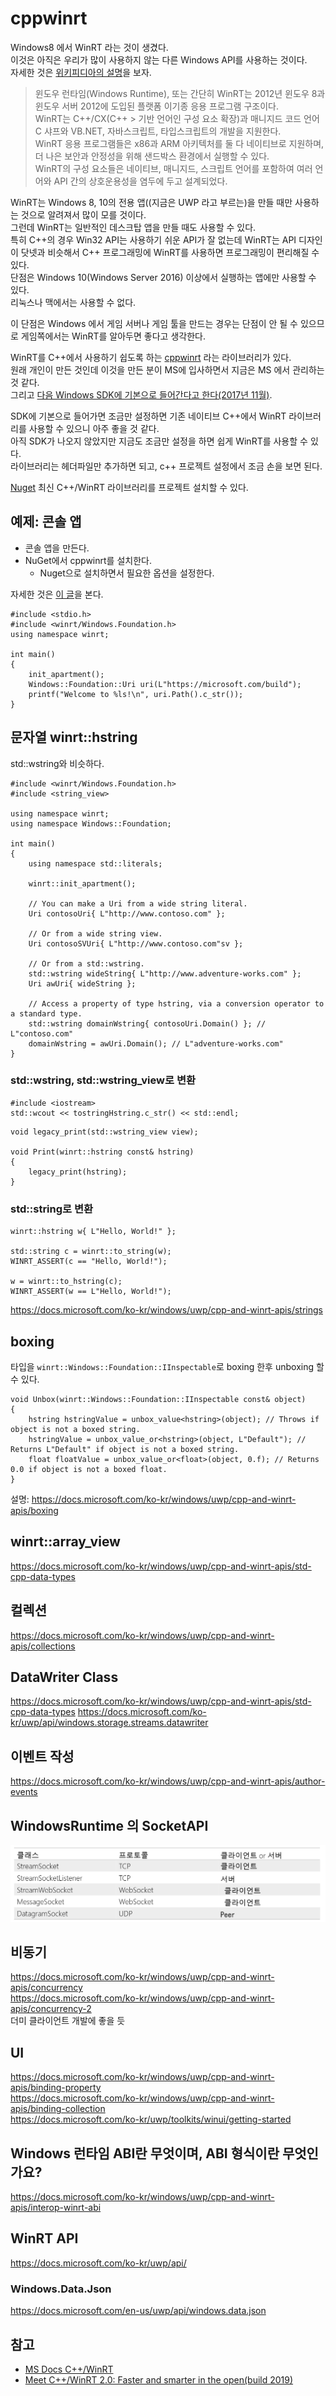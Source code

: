# cppwinrt
Windows8 에서 WinRT 라는 것이 생겼다.   
이것은 아직은 우리가 많이 사용하지 않는 다른 Windows API를 사용하는 것이다.  
자세한 것은 [위키피디아의 설명](https://ko.wikipedia.org/wiki/%EC%9C%88%EB%8F%84%EC%9A%B0_%EB%9F%B0%ED%83%80%EC%9E%84)을 보자.  
   
> 윈도우 런타임(Windows Runtime), 또는 간단히 WinRT는 2012년 윈도우 8과 윈도우 서버 2012에 도입된 플랫폼 이기종 응용 프로그램 구조이다.  
> WinRT는 C++/CX(C++ > 기반 언어인 구성 요소 확장)과 매니지드 코드 언어 C 샤프와 VB.NET, 자바스크립트, 타입스크립트의 개발을 지원한다.  
> WinRT 응용 프로그램들은 x86과 ARM 아키텍처를 둘 다 네이티브로 지원하며, 더 나은 보안과 안정성을 위해 샌드박스 환경에서 실행할 수 있다.  
> WinRT의 구성 요소들은 네이티브, 매니지드, 스크립트 언어를 포함하여 여러 언어와 API 간의 상호운용성을 염두에 두고 설계되었다.  
  
WinRT는 Windows 8, 10의 전용 앱((지금은 UWP 라고 부르는)을 만들 때만 사용하는 것으로 알려져서 많이 모를 것이다.  
그런데 WinRT는 일반적인 데스크탑 앱을 만들 때도 사용할 수 있다.  
특히 C++의 경우 Win32 API는 사용하기 쉬운 API가 잘 없는데 WinRT는 API 디자인이 닷넷과 비슷해서 C++ 프로그래밍에 WinRT를 사용하면 프로그래밍이 편리해질 수 있다.  
단점은 Windows 10(Windows Server 2016) 이상에서 실행하는 앱에만 사용할 수 있다.  
리눅스나 맥에서는 사용할 수 없다.  
  
이 단점은 Windows 에서 게임 서버나 게임 툴을 만드는 경우는 단점이 안 될 수 있으므로 게임쪽에서는 WinRT를 알아두면 좋다고 생각한다.  
  
WinRT를 C++에서 사용하기 쉽도록 하는 [cppwinrt](https://docs.microsoft.com/ko-kr/windows/uwp/cpp-and-winrt-apis/) 라는 라이브러리가 있다.  
원래 개인이 만든 것인데 이것을 만든 분이 MS에 입사하면서 지금은 MS 에서 관리하는 것 같다.  
그리고 [다음 Windows SDK에 기본으로 들어간다고 한다(2017년 11월)](https://blogs.msdn.microsoft.com/vcblog/2017/11/01/cppwinrt-is-now-included-the-windows-sdk/).  
    
SDK에 기본으로 들어가면 조금만 설정하면 기존 네이티브 C++에서 WinRT 라이브러리를 사용할 수 있으니 아주 좋을 것 같다.  
아직 SDK가 나오지 않았지만 지금도 조금만 설정을 하면 쉽게 WinRT를 사용할 수 있다.  
라이브러리는 헤더파일만 추가하면 되고, c++ 프로젝트 설정에서 조금 손을 보면 된다.  
      
[Nuget](https://www.nuget.org/packages/Microsoft.Windows.CppWinRT/ ) 최신 C++/WinRT 라이브러리를 프로젝트 설치할 수 있다.    
  

## 예제: 콘솔 앱
- 콘솔 앱을 만든다.
- NuGet에서 cppwinrt를 설치한다.
    - Nuget으로 설치하면서 필요한 옵션을 설정한다.
  
자세한 것은 [이 글](https://docs.microsoft.com/ko-kr/windows/uwp/cpp-and-winrt-apis/intro-to-using-cpp-with-winrt )을 본다.  
  
```
#include <stdio.h>
#include <winrt/Windows.Foundation.h>
using namespace winrt;

int main()
{
	init_apartment();
	Windows::Foundation::Uri uri(L"https://microsoft.com/build");
	printf("Welcome to %ls!\n", uri.Path().c_str());
}
```  
  

## 문자열 winrt::hstring
std::wstring와 비슷하다.  
  
```
#include <winrt/Windows.Foundation.h>
#include <string_view>

using namespace winrt;
using namespace Windows::Foundation;

int main()
{
    using namespace std::literals;

    winrt::init_apartment();

    // You can make a Uri from a wide string literal.
    Uri contosoUri{ L"http://www.contoso.com" };

    // Or from a wide string view.
    Uri contosoSVUri{ L"http://www.contoso.com"sv };

    // Or from a std::wstring.
    std::wstring wideString{ L"http://www.adventure-works.com" };
    Uri awUri{ wideString };

    // Access a property of type hstring, via a conversion operator to a standard type.
    std::wstring domainWstring{ contosoUri.Domain() }; // L"contoso.com"
    domainWstring = awUri.Domain(); // L"adventure-works.com"
}
```
  
### std::wstring, std::wstring_view로 변환 
```
#include <iostream>
std::wcout << tostringHstring.c_str() << std::endl;
```
  
```
void legacy_print(std::wstring_view view);

void Print(winrt::hstring const& hstring)
{
    legacy_print(hstring);
}
```  
  
### std::string로 변환
```
winrt::hstring w{ L"Hello, World!" };

std::string c = winrt::to_string(w);
WINRT_ASSERT(c == "Hello, World!");

w = winrt::to_hstring(c);
WINRT_ASSERT(w == L"Hello, World!");
```
   
https://docs.microsoft.com/ko-kr/windows/uwp/cpp-and-winrt-apis/strings  
  

## boxing
타입을 `winrt::Windows::Foundation::IInspectable`로 boxing 한후 unboxing 할 수 있다.  
```
void Unbox(winrt::Windows::Foundation::IInspectable const& object)
{
    hstring hstringValue = unbox_value<hstring>(object); // Throws if object is not a boxed string.
    hstringValue = unbox_value_or<hstring>(object, L"Default"); // Returns L"Default" if object is not a boxed string.
    float floatValue = unbox_value_or<float>(object, 0.f); // Returns 0.0 if object is not a boxed float.
}
```
  
설명: https://docs.microsoft.com/ko-kr/windows/uwp/cpp-and-winrt-apis/boxing  
  

## winrt::array_view
https://docs.microsoft.com/ko-kr/windows/uwp/cpp-and-winrt-apis/std-cpp-data-types  
  

## 컬렉션
https://docs.microsoft.com/ko-kr/windows/uwp/cpp-and-winrt-apis/collections    


## DataWriter Class
https://docs.microsoft.com/ko-kr/windows/uwp/cpp-and-winrt-apis/std-cpp-data-types
https://docs.microsoft.com/ko-kr/uwp/api/windows.storage.streams.datawriter



## 이벤트 작성
https://docs.microsoft.com/ko-kr/windows/uwp/cpp-and-winrt-apis/author-events
  


## WindowsRuntime 의 SocketAPI
![Islands](./images/005.png)     
  


## 비동기
https://docs.microsoft.com/ko-kr/windows/uwp/cpp-and-winrt-apis/concurrency  
https://docs.microsoft.com/ko-kr/windows/uwp/cpp-and-winrt-apis/concurrency-2  
더미 클라이언트 개발에 좋을 듯  
  

## UI 
https://docs.microsoft.com/ko-kr/windows/uwp/cpp-and-winrt-apis/binding-property  
https://docs.microsoft.com/ko-kr/windows/uwp/cpp-and-winrt-apis/binding-collection  
https://docs.microsoft.com/ko-kr/uwp/toolkits/winui/getting-started  
  
## Windows 런타임 ABI란 무엇이며, ABI 형식이란 무엇인가요?
https://docs.microsoft.com/ko-kr/windows/uwp/cpp-and-winrt-apis/interop-winrt-abi  
  
  

## WinRT API
https://docs.microsoft.com/ko-kr/uwp/api/  

### Windows.Data.Json
https://docs.microsoft.com/en-us/uwp/api/windows.data.json

  

## 참고 
- [MS Docs C++/WinRT](https://docs.microsoft.com/ko-kr/windows/uwp/cpp-and-winrt-apis/ )
- [Meet C++/WinRT 2.0: Faster and smarter in the open(build 2019)](https://mybuild.techcommunity.microsoft.com/sessions/77016?source=sessions  )